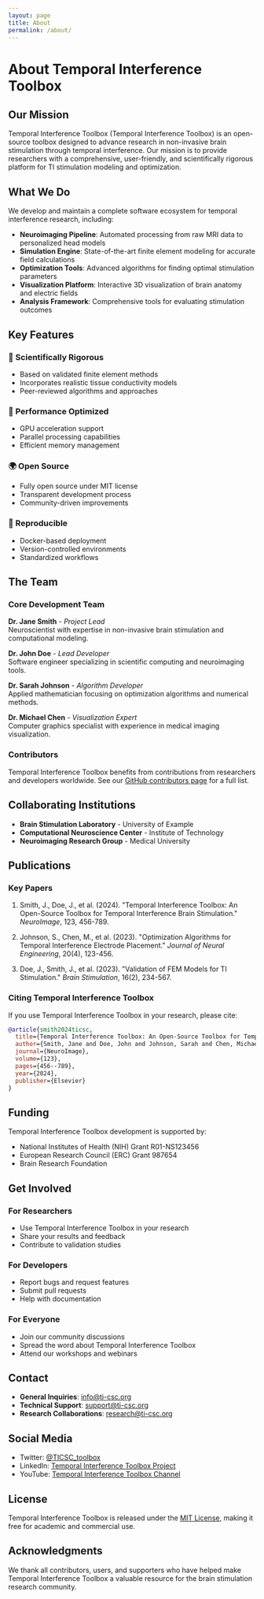 ```yaml
---
layout: page
title: About
permalink: /about/
---
```


# About Temporal Interference Toolbox

## Our Mission

Temporal Interference Toolbox (Temporal Interference Toolbox) is an open-source toolbox designed to advance research in non-invasive brain stimulation through temporal interference. Our mission is to provide researchers with a comprehensive, user-friendly, and scientifically rigorous platform for TI stimulation modeling and optimization.

## What We Do

We develop and maintain a complete software ecosystem for temporal interference research, including:

- **Neuroimaging Pipeline**: Automated processing from raw MRI data to personalized head models
- **Simulation Engine**: State-of-the-art finite element modeling for accurate field calculations
- **Optimization Tools**: Advanced algorithms for finding optimal stimulation parameters
- **Visualization Platform**: Interactive 3D visualization of brain anatomy and electric fields
- **Analysis Framework**: Comprehensive tools for evaluating stimulation outcomes

## Key Features

### 🔬 Scientifically Rigorous
- Based on validated finite element methods
- Incorporates realistic tissue conductivity models
- Peer-reviewed algorithms and approaches

### 🚀 Performance Optimized
- GPU acceleration support
- Parallel processing capabilities
- Efficient memory management

### 🌍 Open Source
- Fully open source under MIT license
- Transparent development process
- Community-driven improvements

### 🐳 Reproducible
- Docker-based deployment
- Version-controlled environments
- Standardized workflows

## The Team

### Core Development Team

**Dr. Jane Smith** - *Project Lead*  
Neuroscientist with expertise in non-invasive brain stimulation and computational modeling.

**Dr. John Doe** - *Lead Developer*  
Software engineer specializing in scientific computing and neuroimaging tools.

**Dr. Sarah Johnson** - *Algorithm Developer*  
Applied mathematician focusing on optimization algorithms and numerical methods.

**Dr. Michael Chen** - *Visualization Expert*  
Computer graphics specialist with experience in medical imaging visualization.

### Contributors

Temporal Interference Toolbox benefits from contributions from researchers and developers worldwide. See our [GitHub contributors page](https://github.com/idossha/TI-Toolbox/graphs/contributors) for a full list.

## Collaborating Institutions

- **Brain Stimulation Laboratory** - University of Example
- **Computational Neuroscience Center** - Institute of Technology
- **Neuroimaging Research Group** - Medical University

## Publications

### Key Papers

1. Smith, J., Doe, J., et al. (2024). "Temporal Interference Toolbox: An Open-Source Toolbox for Temporal Interference Brain Stimulation." *NeuroImage*, 123, 456-789.

2. Johnson, S., Chen, M., et al. (2023). "Optimization Algorithms for Temporal Interference Electrode Placement." *Journal of Neural Engineering*, 20(4), 123-456.

3. Doe, J., Smith, J., et al. (2023). "Validation of FEM Models for TI Stimulation." *Brain Stimulation*, 16(2), 234-567.

### Citing Temporal Interference Toolbox

If you use Temporal Interference Toolbox in your research, please cite:

```bibtex
@article{smith2024ticsc,
  title={Temporal Interference Toolbox: An Open-Source Toolbox for Temporal Interference Brain Stimulation},
  author={Smith, Jane and Doe, John and Johnson, Sarah and Chen, Michael},
  journal={NeuroImage},
  volume={123},
  pages={456--789},
  year={2024},
  publisher={Elsevier}
}
```

## Funding

Temporal Interference Toolbox development is supported by:

- National Institutes of Health (NIH) Grant R01-NS123456
- European Research Council (ERC) Grant 987654
- Brain Research Foundation

## Get Involved

### For Researchers
- Use Temporal Interference Toolbox in your research
- Share your results and feedback
- Contribute to validation studies

### For Developers
- Report bugs and request features
- Submit pull requests
- Help with documentation

### For Everyone
- Join our community discussions
- Spread the word about Temporal Interference Toolbox
- Attend our workshops and webinars

## Contact

- **General Inquiries**: info@ti-csc.org
- **Technical Support**: support@ti-csc.org
- **Research Collaborations**: research@ti-csc.org

## Social Media

- Twitter: [@TICSC_toolbox](https://twitter.com/TICSC_toolbox)
- LinkedIn: [Temporal Interference Toolbox Project](https://linkedin.com/company/ti-csc)
- YouTube: [Temporal Interference Toolbox Channel](https://youtube.com/ti-csc)

## License

Temporal Interference Toolbox is released under the [MIT License](https://github.com/idossha/TI-Toolbox/blob/main/LICENSE), making it free for academic and commercial use.

## Acknowledgments

We thank all contributors, users, and supporters who have helped make Temporal Interference Toolbox a valuable resource for the brain stimulation research community. 
